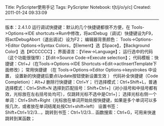 Title: PyScripter使用手记
Tags: PyScripter
Notebook: t[t/j/o/y/c]
Created: 2011-01-24 09:33:09

------

版本：2.4.1.0 运行调试快捷键：默认的几个快捷键都很不方便，在 Tools->Options->IDE shortcuts->Run中修改，将actDebug（调试）快捷键设为F9，将actDebugAbort（退出调试）设为F2； 编辑器背景颜色： Tools->Options->Editor Options->Syntax Colors，【Element】选【Space】，【Background Color】选【#CCCCCC】； 界面语言：【View->Language】； 运行选中的代码（这个功能很强悍）：【Edit->Source Code->Execute selection】； 代码模板：快捷键：Ctrl+J（在Tools->Options->IDE Shortcuts->Edit->actInsertTemplate下面修改）； 
常用快捷键 （在 Tools->Options->Editor Options->keystrokes 中设置， 设置新的快捷键后要点Update按钮使新设置生效 ）  代码补全快捷键（Code Completion）：Alt+J 删除行快捷键：Ctrl+Y； 行选择模式：Ctrl+Shift+L，普通选择模式：Ctrl+Shift+N 选择到匹配括号：Shift+Ctrl+]（对小括号和中括号都有效，光标放在左右括号处均可），仅跳转光标不选中是Ctrl+]； 选择光标右侧一个单词：Ctrl+Shift+Right（光标放在单词开始处按快捷键，如果是多个单词可以多按几次，或者放在单词结尾处按Ctrl+shift+left） 设置书签：Shift+Ctrl+1/2/3...，跳转到书签：Ctrl+1/2/3... 函数搜索：Ctrl+G，可用来快速跳转到某函数；